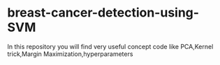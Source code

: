 # breast-cancer-detection-using-SVM
In this repository you will find very useful concept code like PCA,Kernel trick,Margin Maximization,hyperparameters
